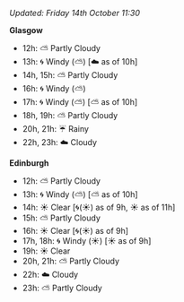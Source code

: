 *Updated: Friday 14th October 11:30*

**Glasgow**

* 12h: :partly_sunny: Partly Cloudy
* 13h: :cyclone: Windy (:partly_sunny:) [:cloud: as of 10h]
* 14h, 15h: :partly_sunny: Partly Cloudy
* 16h: :cyclone: Windy (:partly_sunny:)
* 17h: :cyclone: Windy (:partly_sunny:) [:partly_sunny: as of 10h]
* 18h, 19h: :partly_sunny: Partly Cloudy
* 20h, 21h: :umbrella: Rainy
* 22h, 23h: :cloud: Cloudy

**Edinburgh**

* 12h: :partly_sunny: Partly Cloudy
* 13h: :cyclone: Windy (:partly_sunny:) [:partly_sunny: as of 10h]
* 14h: :sunny: Clear [:cyclone:(:sunny:) as of 9h, :sunny: as of 11h]
* 15h: :partly_sunny: Partly Cloudy
* 16h: :sunny: Clear [:cyclone:(:sunny:) as of 9h]
* 17h, 18h: :cyclone: Windy (:sunny:) [:sunny: as of 9h]
* 19h: :sunny: Clear
* 20h, 21h: :partly_sunny: Partly Cloudy
* 22h: :cloud: Cloudy
* 23h: :partly_sunny: Partly Cloudy
